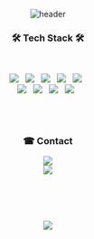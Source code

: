 <div align=center>

![header](https://capsule-render.vercel.app/api?type=slice&color=c7ecee&height=200&section=header&text=HELLO&fontSize=50&fontColor=000000&desc=Welcome%20to%20my%20page&descAlignY=67&descSize=20)

<h3 align="center"><b>🛠 Tech Stack 🛠</b></h3>

</br>
<p align="center">
<img src="https://img.shields.io/badge/Java-007396?style=flat-square&logo=Java&logoColor=white"> &nbsp
<img src="https://img.shields.io/badge/Spring-6DB33F?style=flat-square&logo=Spring&logoColor=white"> &nbsp
<img src="https://img.shields.io/badge/JavaScript-F7DF1E?style=flat-square&logo=JavaScript&logoColor=white"/> &nbsp
<img src="https://img.shields.io/badge/MySQL-4479A1?style=flat-square&logo=MySQL&logoColor=white"/> &nbsp 
<img src="https://img.shields.io/badge/Jquery-0769AD?style=flat-square&logo=jquery&logoColor=white"> &nbsp <br>
<img src="https://img.shields.io/badge/HTML5-E34F26?style=flat-square&logo=HTML5&logoColor=white"/> &nbsp
<img src="https://img.shields.io/badge/CSS3-1572B6?style=flat-square&logo=CSS3&logoColor=white"/> &nbsp
<img src="https://img.shields.io/badge/Apache Tomcat-F8DC75?style=flat-square&logo=apachetomcat&logoColor=white"> &nbsp
<img src="https://img.shields.io/badge/Github-181717?style=flat-square&logo=github&logoColor=white"> &nbsp


</p>
<br><br>
<h3 align="center">☎ Contact</b></h3>
<a href="mailto:lyeo7272@gmail.com" target="_blank"><img src="https://img.shields.io/badge/Gmail-EA4335?style=flat-square&logo=Gmail&logoColor=white" ></a>
<br>
<a href="https://yoozzang.tistory.com/" target="_blank"><img src="https://img.shields.io/badge/-Blog-e84393?style=flat-square"></a>

<br><br>
<br><br>
<a href="https://hits.seeyoufarm.com"><img src="https://hits.seeyoufarm.com/api/count/incr/badge.svg?url=https%3A%2F%2Fgithub.com%2Flyeo72&count_bg=%23686DE0&title_bg=%23555555&icon=&icon_color=%23E7E7E7&title=hits&edge_flat=false"/></a>
</p>
</div>
